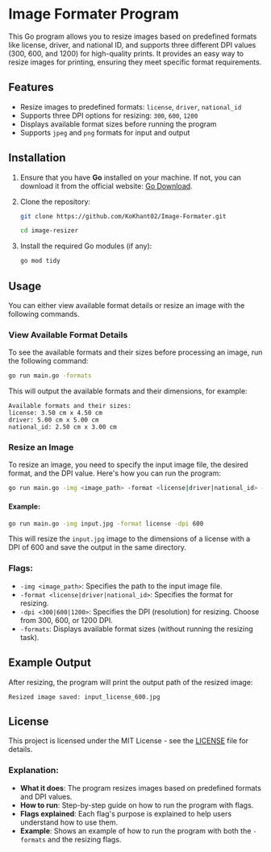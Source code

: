 # Image Formater Program

This Go program allows you to resize images based on predefined formats like license, driver, and national ID, and supports three different DPI values (300, 600, and 1200) for high-quality prints. It provides an easy way to resize images for printing, ensuring they meet specific format requirements.

## Features

- Resize images to predefined formats: `license`, `driver`, `national_id`
- Supports three DPI options for resizing: `300`, `600`, `1200`
- Displays available format sizes before running the program
- Supports `jpeg` and `png` formats for input and output

## Installation

1. Ensure that you have **Go** installed on your machine. If not, you can download it from the official website: [Go Download](https://golang.org/dl/).

2. Clone the repository:

   ```bash
   git clone https://github.com/KoKhant02/Image-Formater.git
   ```
   
   ```bash
   cd image-resizer
   ```

3. Install the required Go modules (if any):

   ```bash
   go mod tidy
   ```

## Usage

You can either view available format details or resize an image with the following commands.

### View Available Format Details

To see the available formats and their sizes before processing an image, run the following command:

```bash
go run main.go -formats
```

This will output the available formats and their dimensions, for example:

```
Available formats and their sizes:
license: 3.50 cm x 4.50 cm
driver: 5.00 cm x 5.00 cm
national_id: 2.50 cm x 3.00 cm
```

### Resize an Image

To resize an image, you need to specify the input image file, the desired format, and the DPI value. Here's how you can run the program:

```bash
go run main.go -img <image_path> -format <license|driver|national_id> -dpi <300|600|1200>
```

#### Example:

```bash
go run main.go -img input.jpg -format license -dpi 600
```

This will resize the `input.jpg` image to the dimensions of a license with a DPI of 600 and save the output in the same directory.

### Flags:

- `-img <image_path>`: Specifies the path to the input image file.
- `-format <license|driver|national_id>`: Specifies the format for resizing.
- `-dpi <300|600|1200>`: Specifies the DPI (resolution) for resizing. Choose from 300, 600, or 1200 DPI.
- `-formats`: Displays available format sizes (without running the resizing task).

## Example Output

After resizing, the program will print the output path of the resized image:

```
Resized image saved: input_license_600.jpg
```

## License

This project is licensed under the MIT License - see the [LICENSE](LICENSE) file for details.


### Explanation:

- **What it does**: The program resizes images based on predefined formats and DPI values.
- **How to run**: Step-by-step guide on how to run the program with flags.
- **Flags explained**: Each flag's purpose is explained to help users understand how to use them.
- **Example**: Shows an example of how to run the program with both the `-formats` and the resizing flags.
